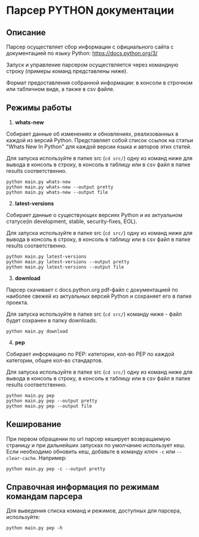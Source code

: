 # Парсер PYTHON документации

## Описание
Парсер осуществляет сбор информации с официального сайта с документацией по языку Python:
<https://docs.python.org/3/>

Запуск и управление парсером осуществляется через командную строку (примеры команд представлены ниже). 

Формат предоставления собранной информации: в консоли в строчном или табличном виде, а также в csv файле.

## Режимы работы
1. __whats-new__

Собирает данные об изменениях и обновлениях, реализованных в каждой из версий Python. Представляет собой список ссылок на статьи "Whats New In Python" для каждой версии языка и авторов этих статей.

Для запуска используйте в папке src (```cd src/```) одну из команд ниже для вывода в консоль в строку, в консоль в таблицу или в csv файл в папке results соответственно.

```
python main.py whats-new
python main.py whats-new --output pretty
python main.py whats-new --output file
```

2. __latest-versions__

Собирает данные о существующих версиях Python и их актуальном статусе(in development, stable, security-fixes, EOL).

Для запуска используйте в папке src (```cd src/```) одну из команд ниже для вывода в консоль в строку, в консоль в таблицу или в csv файл в папке results соответственно.

```
python main.py latest-versions
python main.py latest-versions --output pretty
python main.py latest-versions --output file
```

3. __download__

Парсер скачивает с docs.python.org pdf-файл с документацией по наиболее свежей из актуальных версий Python и сохраняет его в папке проекта.

Для запуска используйте в папке src (```cd src/```) команду ниже - файл будет сохранен в папку downloads.

```
python main.py download
```

4. __pep__

Собирает информацию по PEP: категории, кол-во PEP по каждой категории, общее кол-во стандартов.

Для запуска используйте в папке src (```cd src/```) одну из команд ниже для вывода в консоль в строку, в консоль в таблицу или в csv файл в папке results соответственно.

```
python main.py pep
python main.py pep --output pretty
python main.py pep --output file
```

## Кеширование

При первом обращении по url парсер кеширует возвращаемую страницу и при дальнейших запусках по умолчанию использует кеш. Если необходимо обновить кеш, добавьте в команду ключ ```-c``` или ```--clear-cache```. Например:
```
python main.py pep -c --output pretty
```

## Справочная информация по режимам командам парсера
Для выведения списка команд и режимов, доступных для парсера, используйте:
```
python main.py pep -h
```